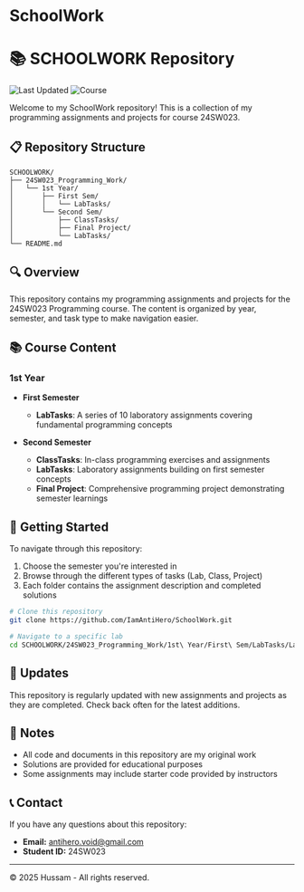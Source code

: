 # SchoolWork
# 📚 SCHOOLWORK Repository

![Last Updated](https://img.shields.io/badge/Last%20Updated-April%2025%2C%202025-blue)
![Course](https://img.shields.io/badge/Course-24SW023%20Programming-brightgreen)

Welcome to my SchoolWork repository! This is a collection of my programming assignments and projects for course 24SW023.

## 📋 Repository Structure

```
SCHOOLWORK/
├── 24SW023_Programming_Work/
│   └── 1st Year/
│       ├── First Sem/
│       │   └── LabTasks/
│       └── Second Sem/
│           ├── ClassTasks/
│           ├── Final Project/
│           └── LabTasks/
└── README.md
```

## 🔍 Overview

This repository contains my programming assignments and projects for the 24SW023 Programming course. The content is organized by year, semester, and task type to make navigation easier.

## 📚 Course Content

### 1st Year
- **First Semester**
  - **LabTasks**: A series of 10 laboratory assignments covering fundamental programming concepts
  
- **Second Semester**
  - **ClassTasks**: In-class programming exercises and assignments
  - **LabTasks**: Laboratory assignments building on first semester concepts
  - **Final Project**: Comprehensive programming project demonstrating semester learnings

## 🚀 Getting Started

To navigate through this repository:

1. Choose the semester you're interested in
2. Browse through the different types of tasks (Lab, Class, Project)
3. Each folder contains the assignment description and completed solutions

```bash
# Clone this repository
git clone https://github.com/IamAntiHero/SchoolWork.git

# Navigate to a specific lab
cd SCHOOLWORK/24SW023_Programming_Work/1st\ Year/First\ Sem/LabTasks/Lab3
```

## 🔄 Updates

This repository is regularly updated with new assignments and projects as they are completed. Check back often for the latest additions.

## 📝 Notes

- All code and documents in this repository are my original work
- Solutions are provided for educational purposes
- Some assignments may include starter code provided by instructors

## 📞 Contact

If you have any questions about this repository:

- **Email:** antihero.void@gmail.com
- **Student ID:** 24SW023
---

© 2025 Hussam - All rights reserved.
